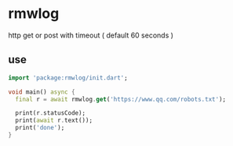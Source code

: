 <!-- 本文件由 ./readme.make.md 自动生成，请不要直接修改此文件 -->

# rmwlog

http get or post with timeout ( default 60 seconds )

## use

```dart
import 'package:rmwlog/init.dart';

void main() async {
  final r = await rmwlog.get('https://www.qq.com/robots.txt');

  print(r.statusCode);
  print(await r.text());
  print('done');
}

```
